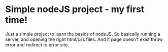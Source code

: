 # Simple nodeJS project - my first time!

Just a simple project to learn the basics of nodeJS. So basically running a server, and opening the right html/css files. And if page doesn't exist throw error and redirect to error site.
